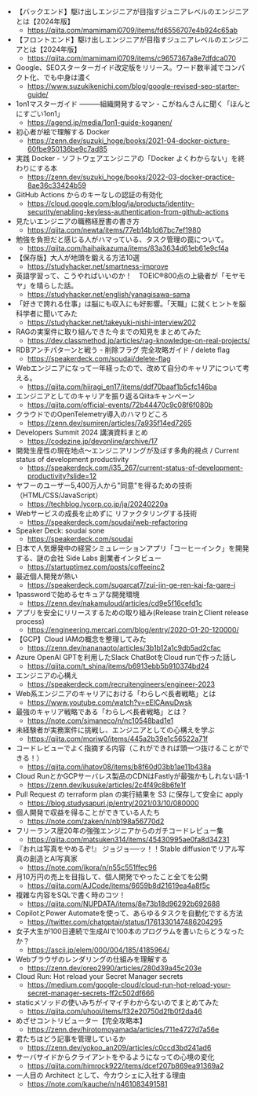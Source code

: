 - 【バックエンド】駆け出しエンジニアが目指すジュニアレベルのエンジニアとは【2024年版】
    - https://qiita.com/mamimami0709/items/fd6556707e4b924c65ab
- 【フロントエンド】駆け出しエンジニアが目指すジュニアレベルのエンジニアとは【2024年版】
    - https://qiita.com/mamimami0709/items/c9657367a8e7dfdca070
- Google、SEOスターターガイド改定版をリリース。ワード数半減でコンパクト化、でも中身は濃く
    - https://www.suzukikenichi.com/blog/google-revised-seo-starter-guide/
- 1on1マスターガイド ―――組織開発するマン・こがねんさんに聞く「ほんとにすごい1on1」
    - https://agend.jp/media/1on1-guide-koganen/
- 初心者が絵で理解する Docker
    - https://zenn.dev/suzuki_hoge/books/2021-04-docker-picture-60fbe950136be9c7ad85
- 実践 Docker - ソフトウェアエンジニアの「Docker よくわからない」を終わりにする本
    - https://zenn.dev/suzuki_hoge/books/2022-03-docker-practice-8ae36c33424b59    
- GitHub Actions からのキーなしの認証の有効化
    - https://cloud.google.com/blog/ja/products/identity-security/enabling-keyless-authentication-from-github-actions
- 見たいエンジニアの職務経歴書の書き方
    - https://qiita.com/newta/items/77eb14b1d67bc7ef1980
- 勉強を負担だと感じる人がハマっている、タスク管理の罠について。
    - https://qiita.com/haihaikazuma/items/83a3634d61eb61e9cf4a
- 【保存版】大人が地頭を鍛える方法10選
    - https://studyhacker.net/smartness-improve
- 英語学習って、こうやればいいのか！　TOEIC®800点の上級者が「モヤモヤ」を晴らした話。
    - https://studyhacker.net/english/yanagisawa-sama
- 「好きで誇れる仕事」は脳にも収入にも好影響。「天職」に就くヒントを脳科学者に聞いてみた
    - https://studyhacker.net/takeyuki-nishi-interview202
- RAGの実案件に取り組んできた今までの知見をまとめてみた
    - https://dev.classmethod.jp/articles/rag-knowledge-on-real-projects/
- RDBアンチパターンと戦う - 削除フラグ 完全攻略ガイド / delete flag
    - https://speakerdeck.com/soudai/delete-flag
- Webエンジニアになって一年経ったので、改めて自分のキャリアについて考える。
    - https://qiita.com/hiiragi_en17/items/ddf70baaf1b5cfc146ba
- エンジニアとしてのキャリアを振り返るQiitaキャンペーン
    - https://qiita.com/official-events/72b44470c9c08f6f080b
- クラウドでのOpenTelemetry導入のハマりどころ
    - https://zenn.dev/sumiren/articles/7a935f14ed7265
- Developers Summit 2024 講演資料まとめ
    - https://codezine.jp/devonline/archive/17
- 開発生産性の現在地点～エンジニアリングが及ぼす多角的視点 / Current status of development productivity
    - https://speakerdeck.com/i35_267/current-status-of-development-productivity?slide=12
- ヤフーのユーザー5,400万人から"同意"を得るための技術（HTML/CSS/JavaScript）
    - https://techblog.lycorp.co.jp/ja/20240220a
- Webサービスの成長を止めずに リファクタリングする技術 
    - https://speakerdeck.com/soudai/web-refactoring
- Speaker Deck: soudai sone
    - https://speakerdeck.com/soudai
- 日本で人気爆発中の経営シミュレーションアプリ「コーヒーインク」を開発する、謎の会社 Side Labs 創業者インタビュー
    - https://startuptimez.com/posts/coffeeinc2
- 最近個人開発が熱い
    - https://speakerdeck.com/sugarcat7/zui-jin-ge-ren-kai-fa-gare-i
- 1passwordで始めるセキュアな開発環境
    - https://zenn.dev/nakamuloud/articles/cd9e5f16cefd1c
- アプリを安全にリリースするための取り組み(Release trainとClient release process)
    - https://engineering.mercari.com/blog/entry/2020-01-20-120000/
- 【GCP】Cloud IAMの概念を整理してみた
    - https://zenn.dev/nananaoto/articles/3b1b12a1c9db5ad2cfac
- Azure OpenAI GPTを利用したSlack ChatBotをCloud runで作った話し
    - https://qiita.com/t_shina/items/b6913ebb5b910374bd24
- エンジニアの心構え    
    - https://speakerdeck.com/recruitengineers/engineer-2023
- Web系エンジニアのキャリアにおける「わらしべ長者戦略」とは
    - https://www.youtube.com/watch?v=eElCAwuDwsk
- 最強のキャリア戦略である「わらしべ長者戦略」とは？
    - https://note.com/simaneco/n/nc10548bad1e1
- 未経験者が実務案件に挑戦し、エンジニアとしての心構えを学ぶ
    - https://qiita.com/moriw0/items/445a2b39e1c56522a71f
- コードレビューでよく指摘する内容（これができれば頭一つ抜けることができる！）
    - https://qiita.com/ihatov08/items/b8f60d03bb1ae11b438a
- Cloud RunとかGCPサーバレス製品のCDNはFastlyが最強かもしれない話-1
    - https://zenn.dev/kusuke/articles/2c4f49c8b6fe1f
- Pull Request の terraform plan の実行結果を S3 に保存して安全に apply
    - https://blog.studysapuri.jp/entry/2021/03/10/080000
- 個人開発で収益を得ることができている人たち
    - https://note.com/zaken/n/nb198a56770d2
- フリーランス歴20年の強強エンジニアからのガチコードレビュー集
    - https://qiita.com/matsuken314/items/45430995ae0fa8d34231
- 『おれは写真をやめるぞ!』 ジョジョ──ッ！！Stable diffusionでリアル写真の創造とAI写真家
    - https://note.com/ikora/n/n55c551ffec96
- 月10万円の売上を目指して、個人開発でやったこと全てを公開
    - https://qiita.com/AJCode/items/6659b8d21619ea4a8f5c
- 複雑な内容をSQLで書く時のコツ！
    - https://qiita.com/NUPDATA/items/8e73b18d96292b692688
- CopilotとPower Automateを使って、あらゆるタスクを自動化でする方法
    - https://twitter.com/chatgptair/status/1761330147486204295
- 女子大生が100日連続で生成AIで100本のプログラムを書いたらどうなったか？
    - https://ascii.jp/elem/000/004/185/4185964/
- Webブラウザのレンダリングの仕組みを理解する
    - https://zenn.dev/oreo2990/articles/280d39a45c203e
- Cloud Run: Hot reload your Secret Manager secrets
    - https://medium.com/google-cloud/cloud-run-hot-reload-your-secret-manager-secrets-ff2c502df666
- staticメソッドの使いみちがイマイチわからないのでまとめてみた
    - https://qiita.com/uhooi/items/f32e20750d2fb0f2da46
- めざせコントリビューター【完全攻略本】
    - https://zenn.dev/hirotomoyamada/articles/711e4727d7a56e
- 君たちはどう記事を管理しているか
    - https://zenn.dev/yokoo_an209/articles/c0ccd3bd241ad6
- サーバサイドからクライアントをやるようになっての心境の変化
    - https://qiita.com/himrock922/items/dcef207b869ea91369a2
- 一人目の Architect として、今カウシェに入社する理由
    - https://note.com/kauche/n/n461083491581